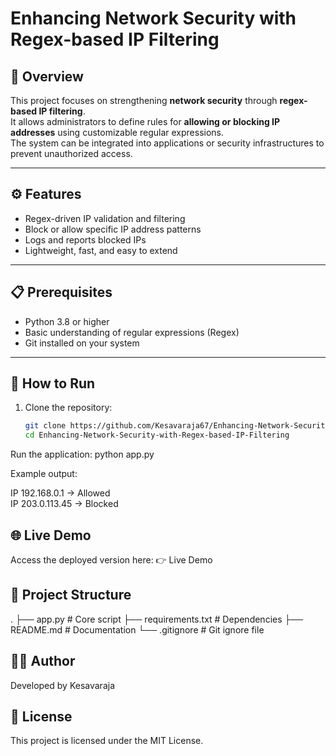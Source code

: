 # Enhancing Network Security with Regex-based IP Filtering

## 📌 Overview
This project focuses on strengthening **network security** through **regex-based IP filtering**.  
It allows administrators to define rules for **allowing or blocking IP addresses** using customizable regular expressions.  
The system can be integrated into applications or security infrastructures to prevent unauthorized access.

---

## ⚙️ Features
- Regex-driven IP validation and filtering  
- Block or allow specific IP address patterns  
- Logs and reports blocked IPs  
- Lightweight, fast, and easy to extend  

---

## 📋 Prerequisites
- Python 3.8 or higher  
- Basic understanding of regular expressions (Regex)  
- Git installed on your system  

---

## 🚀 How to Run

1. Clone the repository:
   ```bash
   git clone https://github.com/Kesavaraja67/Enhancing-Network-Security-with-Regex-based-IP-Filtering.git
   cd Enhancing-Network-Security-with-Regex-based-IP-Filtering
Run the application:
python app.py

Example output:

IP 192.168.0.1 → Allowed  
IP 203.0.113.45 → Blocked  

## 🌐 Live Demo

Access the deployed version here:
👉 Live Demo

## 📂 Project Structure
.
├── app.py                # Core script
├── requirements.txt      # Dependencies
├── README.md             # Documentation
└── .gitignore            # Git ignore file

## 👨‍💻 Author

Developed by Kesavaraja

## 📜 License

This project is licensed under the MIT License.
